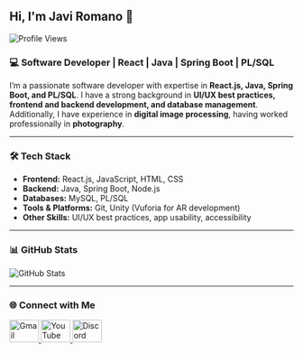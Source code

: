 ## Hi, I'm Javi Romano 👋  
<div align="left">  
<img src="https://komarev.com/ghpvc/?username=JaviRomano&label=Profile%20views&color=0e75b6&style=flat" alt="Profile Views" />  
</div>

### 💻 Software Developer | React | Java | Spring Boot | PL/SQL  
I’m a passionate software developer with expertise in **React.js, Java, Spring Boot, and PL/SQL**. I have a strong background in **UI/UX best practices, frontend and backend development, and database management**.  
Additionally, I have experience in **digital image processing**, having worked professionally in **photography**.

---

### 🛠 Tech Stack  
- **Frontend:** React.js, JavaScript, HTML, CSS  
- **Backend:** Java, Spring Boot, Node.js  
- **Databases:** MySQL, PL/SQL  
- **Tools & Platforms:** Git, Unity (Vuforia for AR development)  
- **Other Skills:** UI/UX best practices, app usability, accessibility  

---

### 📊 GitHub Stats  
![GitHub Stats](https://github-readme-stats.vercel.app/api/top-langs/?username=JaviRomano&theme=dark&show_icons=true&hide_border=true&layout=compact)

---

### 🌐 Connect with Me  
<div align="left">  
  <a href="mailto:javiromanofotografia@gmail.com">
    <img src="https://raw.githubusercontent.com/maurodesouza/profile-readme-generator/master/src/assets/icons/social/gmail/default.svg" width="52" height="40" alt="Gmail" />
  </a> 
  <a href="https://www.youtube.com/channel/UC-b2fCszcUsN5wbL_KDIkbQ" target="_blank">
    <img src="https://raw.githubusercontent.com/maurodesouza/profile-readme-generator/master/src/assets/icons/social/youtube/default.svg" width="52" height="40" alt="YouTube" />
  </a>
  <a href="https://discord.com/users/jromano5855" target="_blank">
    <img src="https://raw.githubusercontent.com/maurodesouza/profile-readme-generator/master/src/assets/icons/social/discord/default.svg" width="52" height="40" alt="Discord" />
  </a>
</div>
